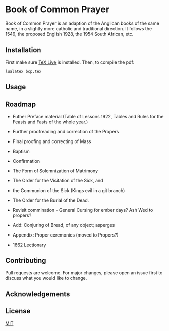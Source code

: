 # Book of Common Prayer

Book of Common Prayer is an adaption of the Anglican books of the same name, in a slightly more catholic and traditional direction. It follows the 1549, the proposed English 1928, the 1954 South African, etc.

## Installation

First make sure [TeX Live](https://www.tug.org/texlive/) is installed. Then, to compile the pdf:

```bash
lualatex bcp.tex
```


## Usage


## Roadmap

* Futher Preface material (Table of Lessons 1922, Tables and Rules for the Feasts and Fasts of the whole year.)
* Further proofreading and correction of the Propers
* Final proofing and correcting of Mass

* Baptism
* Confirmation
* The Form of Solemnization of Matrimony
* The Order for the Visitation of the Sick, and
* the Communion of the Sick (Kings evil in a git branch)
* The Order for the Burial of the Dead.
* Revisit commination - General Cursing for ember days? Ash Wed to propers?

* Add: Conjuring of Bread, of any object; asperges
* Appendix: Proper ceremonies (moved to Propers?)
* 1662 Lectionary

## Contributing
Pull requests are welcome. For major changes, please open an issue first to discuss what you would like to change.

## Acknowledgements

## License
[MIT](https://choosealicense.com/licenses/mit/)
